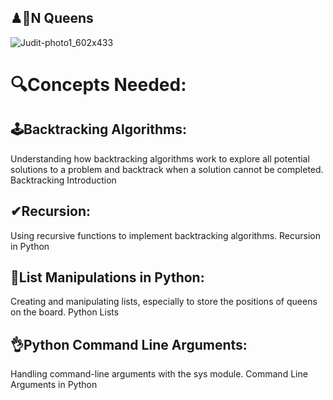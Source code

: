 ## ♟👑N Queens


![Judit-photo1_602x433](https://github.com/user-attachments/assets/a9121872-7c9b-4919-b664-d2928c2275cd)


# 🔍Concepts Needed:

## 🕹Backtracking Algorithms:
Understanding how backtracking algorithms work to explore all potential solutions to a problem and backtrack when a solution cannot be completed.
Backtracking Introduction

## ✔Recursion:

Using recursive functions to implement backtracking algorithms.
Recursion in Python

## 🧩List Manipulations in Python:

Creating and manipulating lists, especially to store the positions of queens on the board.
Python Lists

## 👌Python Command Line Arguments:
Handling command-line arguments with the sys module.
Command Line Arguments in Python
